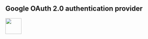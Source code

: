 <br>

## Google OAuth 2.0 authentication provider

<div>
    <img src="https://avatars0.githubusercontent.com/u/1342004?v=3&s=96" width="50" height="auto"/>
</div>
